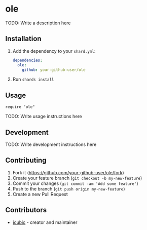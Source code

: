 # ole

TODO: Write a description here

## Installation

1. Add the dependency to your `shard.yml`:

   ```yaml
   dependencies:
     ole:
       github: your-github-user/ole
   ```

2. Run `shards install`

## Usage

```crystal
require "ole"
```

TODO: Write usage instructions here

## Development

TODO: Write development instructions here

## Contributing

1. Fork it (<https://github.com/your-github-user/ole/fork>)
2. Create your feature branch (`git checkout -b my-new-feature`)
3. Commit your changes (`git commit -am 'Add some feature'`)
4. Push to the branch (`git push origin my-new-feature`)
5. Create a new Pull Request

## Contributors

- [icubic](https://github.com/your-github-user) - creator and maintainer
